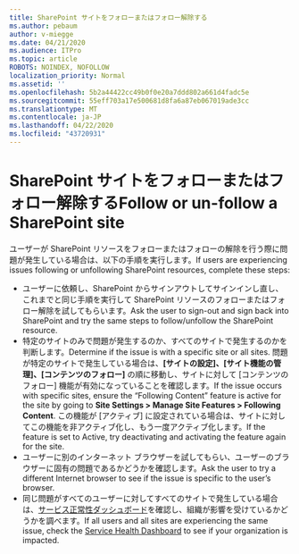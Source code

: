```yaml
---
title: SharePoint サイトをフォローまたはフォロー解除する
ms.author: pebaum
author: v-miegge
ms.date: 04/21/2020
ms.audience: ITPro
ms.topic: article
ROBOTS: NOINDEX, NOFOLLOW
localization_priority: Normal
ms.assetid: ''
ms.openlocfilehash: 5b2a44422cc49b0f0e20a7ddd802a661d4fadc5e
ms.sourcegitcommit: 55eff703a17e500681d8fa6a87eb067019ade3cc
ms.translationtype: MT
ms.contentlocale: ja-JP
ms.lasthandoff: 04/22/2020
ms.locfileid: "43720931"
---
```

# <a name="follow-or-un-follow-a-sharepoint-site"></a><span data-ttu-id="0d6b0-102">SharePoint サイトをフォローまたはフォロー解除する</span><span class="sxs-lookup"><span data-stu-id="0d6b0-102">Follow or un-follow a SharePoint site</span></span>

<span data-ttu-id="0d6b0-103">ユーザーが SharePoint リソースをフォローまたはフォローの解除を行う際に問題が発生している場合は、以下の手順を実行します。</span><span class="sxs-lookup"><span data-stu-id="0d6b0-103">If users are experiencing issues following or unfollowing SharePoint resources, complete these steps:</span></span>

* <span data-ttu-id="0d6b0-104">ユーザーに依頼し、SharePoint からサインアウトしてサインインし直し、これまでと同じ手順を実行して SharePoint リソースのフォローまたはフォロー解除を試してもらいます。</span><span class="sxs-lookup"><span data-stu-id="0d6b0-104">Ask the user to sign-out and sign back into SharePoint and try the same steps to follow/unfollow the SharePoint resource.</span></span>
* <span data-ttu-id="0d6b0-105">特定のサイトのみで問題が発生するのか、すべてのサイトで発生するのかを判断します。</span><span class="sxs-lookup"><span data-stu-id="0d6b0-105">Determine if the issue is with a specific site or all sites.</span></span> <span data-ttu-id="0d6b0-106">問題が特定のサイトで発生している場合は、**[サイトの設定]、[サイト機能の管理]、[コンテンツのフォロー]** の順に移動し、サイトに対して [コンテンツのフォロー] 機能が有効になっていることを確認します。</span><span class="sxs-lookup"><span data-stu-id="0d6b0-106">If the issue occurs with specific sites, ensure the “Following Content” feature is active for the site by going to **Site Settings > Manage Site Features > Following Content**.</span></span> <span data-ttu-id="0d6b0-107">この機能が [アクティブ] に設定されている場合は、サイトに対してこの機能を非アクティブ化し、もう一度アクティブ化します。</span><span class="sxs-lookup"><span data-stu-id="0d6b0-107">If the feature is set to Active, try deactivating and activating the feature again for the site.</span></span>
* <span data-ttu-id="0d6b0-108">ユーザーに別のインターネット ブラウザーを試してもらい、ユーザーのブラウザーに固有の問題であるかどうかを確認します。</span><span class="sxs-lookup"><span data-stu-id="0d6b0-108">Ask the user to try a different Internet browser to see if the issue is specific to the user’s browser.</span></span>
* <span data-ttu-id="0d6b0-109">同じ問題がすべてのユーザーに対してすべてのサイトで発生している場合は、[サービス正常性ダッシュボード](https://admin.microsoft.com/AdminPortal/Home#/servicehealth)を確認し、組織が影響を受けているかどうかを調べます。</span><span class="sxs-lookup"><span data-stu-id="0d6b0-109">If all users and all sites are experiencing the same issue, check the [Service Health Dashboard](https://admin.microsoft.com/AdminPortal/Home#/servicehealth) to see if your organization is impacted.</span></span>
